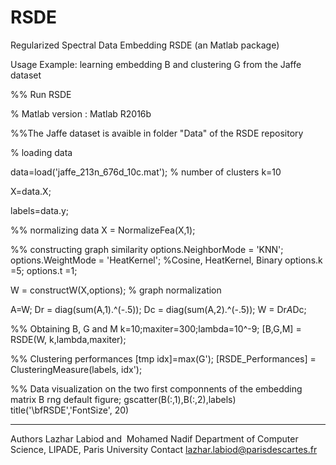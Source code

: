 # RSDE
Regularized Spectral Data Embedding
RSDE (an Matlab package)

Usage Example: learning embedding B and clustering G from the Jaffe dataset

%% Run RSDE 

% Matlab version : Matlab R2016b

%%The Jaffe dataset is avaible in folder "Data" of the RSDE repository

% loading data

data=load('jaffe_213n_676d_10c.mat'); % number of clusters k=10

X=data.X;

labels=data.y;

%% normalizing data
X = NormalizeFea(X,1);

%% constructing graph similarity
options.NeighborMode = 'KNN';  
options.WeightMode = 'HeatKernel';  %Cosine, HeatKernel, Binary
options.k =5;
options.t =1;
 
 W = constructW(X,options);
% graph normalization
 
 A=W;
 Dr = diag(sum(A,1).^(-.5));
 Dc = diag(sum(A,2).^(-.5));
 W = Dr*A*Dc;

%% Obtaining B, G and M
k=10;maxiter=300;lambda=10^-9;
[B,G,M] = RSDE(W, k,lambda,maxiter);

%% Clustering performances
 [tmp idx]=max(G');
 [RSDE_Performances] = ClusteringMeasure(labels, idx');

 %% Data visualization on the two first componnents of the embedding matrix B
rng default 
figure;
gscatter(B(:,1),B(:,2),labels)
title('\bfRSDE','FontSize', 20)

-----------------------------------------------------------------------------------------------------------
Authors
 Lazhar Labiod and  Mohamed Nadif
Department of Computer Science, LIPADE,  Paris University
Contact
lazhar.labiod@parisdescartes.fr
